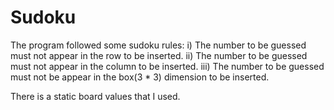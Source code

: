 # Sudoku
The program followed some sudoku rules:
i) The number to be guessed must not appear in the row to be inserted.
ii) The number to be guessed must not appear in the column to be inserted.
iii) The number to be guessed must not be appear in the box(3 * 3) dimension to be inserted.

There is a static board values that I used.
